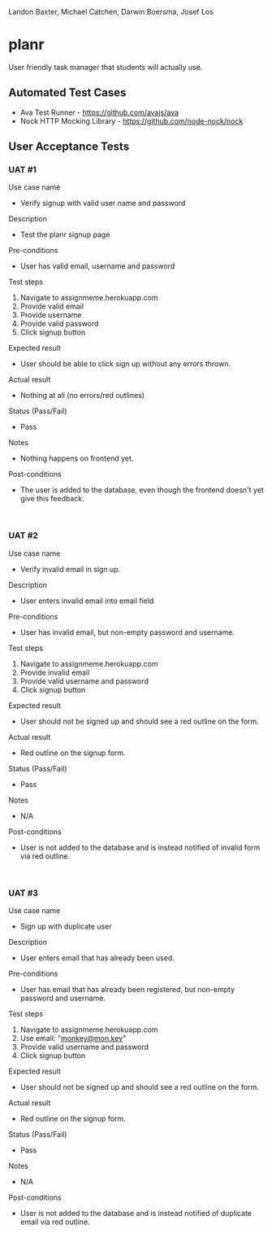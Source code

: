 Landon Baxter, Michael Catchen, Darwin Boersma, Josef Los

# planr
User friendly task manager that students will actually use.

## Automated Test Cases

* Ava Test Runner - https://github.com/avajs/ava
* Nock HTTP Mocking Library - https://github.com/node-nock/nock



## User Acceptance Tests

### UAT #1
Use case name  

* Verify signup with valid user name and password  

Description  

* Test the planr signup page  

Pre-conditions  

* User has valid email, username and password 

Test steps  

1. Navigate to assignmeme.herokuapp.com  
2. Provide valid email  
3. Provide username  
3. Provide valid password  
4. Click signup button  

Expected result  

* User should be able to click sign up without any errors thrown. 

Actual result  

* Nothing at all (no errors/red outlines)

Status (Pass/Fail)  

* Pass  

Notes  

* Nothing happens on frontend yet.   

Post-conditions  

* The user is added to the database, even though the frontend doesn't yet give this feedback. 

&nbsp;  
### UAT #2
Use case name  
  
* Verify invalid email in sign up.  

Description  
  
* User enters invalid email into email field  

Pre-conditions  

* User has invalid email, but non-empty password and username.  

Test steps  

1. Navigate to assignmeme.herokuapp.com  
2. Provide invalid email  
3. Provide valid username and password  
4. Click signup button 

Expected result  

* User should not be signed up and should see a red outline on the form.  

Actual result  

* Red outline on the signup form.  

Status (Pass/Fail)  

* Pass  

Notes  

* N/A  

Post-conditions  

* User is not added to the database and is instead notified of invalid form via red outline.  

&nbsp;  
### UAT #3

Use case name  

* Sign up with duplicate user   

Description  

* User enters email that has already been used.  

Pre-conditions  

* User has email that has already been registered, but non-empty password and username.  

Test steps  

1. Navigate to assignmeme.herokuapp.com  
2. Use email: "monkey@mon.key"  
3. Provide valid username and password  
4. Click signup button  

Expected result  

* User should not be signed up and should see a red outline on the form.  

Actual result  

* Red outline on the signup form.  

Status (Pass/Fail)  

* Pass  

Notes

* N/A  

Post-conditions  

* User is not added to the database and is instead notified of duplicate email via red outline.  
